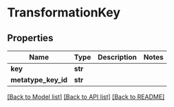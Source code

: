 # TransformationKey

## Properties
Name | Type | Description | Notes
------------ | ------------- | ------------- | -------------
**key** | **str** |  | 
**metatype_key_id** | **str** |  | 

[[Back to Model list]](../README.md#documentation-for-models) [[Back to API list]](../README.md#documentation-for-api-endpoints) [[Back to README]](../README.md)

